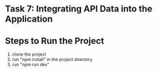 # Task 7: Integrating API Data into the Application


# Steps to Run the Project 
   1. clone the project
   2. run "npm install" in the project directory 
   3. run "npm run dev" 
